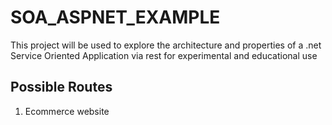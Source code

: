# SOA_ASPNET_EXAMPLE
This project will be used to explore the architecture and properties of a .net Service Oriented Application via rest for experimental and educational use


## Possible Routes
1. Ecommerce website
